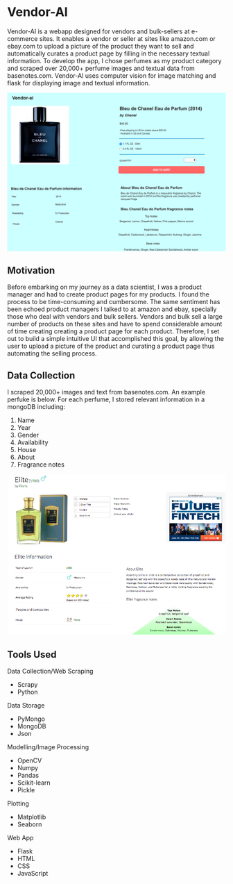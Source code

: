 # Vendor-AI
Vendor-AI is a webapp designed for vendors and bulk-sellers at e-commerce sites. It enables a vendor or seller at sites like amazon.com or ebay.com to upload a picture of the product they want to sell and automatically curates a product page by filling in the necessary textual information. To develop the app, I chose perfumes as my product category and scraped over 20,000+ perfume images and textual data from basenotes.com. Vendor-AI uses computer vision for image matching and flask for displaying image and textual information.


![alt text](https://github.com/abhisekswain/vendor-ai/blob/master/Vendor-AI_screen_shot.png "Vendor-AI app")

## Motivation
Before embarking on my journey as a data scientist, I was a product manager and had to create product pages for my products. I found the process to be time-consuming and cumbersome. The same sentiment has been echoed product managers I talked to at amazon and ebay, specially those who deal with vendors and bulk sellers. Vendors and bulk sell a large number of products on these sites and have to spend considerable amount of time creating creating a product page for each product. Therefore, I set out to build a simple intuitive UI that accomplished this goal, by allowing the user to upload a picture of the product and curating a product page thus automating the selling process.

 

## Data Collection
I scraped 20,000+ images and text from basenotes.com. An example perfuke is below. For each perfume, I stored relevant information in a mongoDB including:

1. Name
2. Year
3. Gender
4. Availability
5. House
6. About
7. Fragrance notes

![alt text](https://github.com/abhisekswain/vendor-ai/blob/master/sample_page.png)






## Tools Used  
Data Collection/Web Scraping  
  
* Scrapy
* Python

Data Storage  

* PyMongo
* MongoDB
* Json

Modelling/Image Processing  

* OpenCV
* Numpy
* Pandas
* Scikit-learn
* Pickle

Plotting  

 * Matplotlib
 * Seaborn
 
 Web App  
 
 * Flask
 * HTML
 * CSS
 * JavaScript
